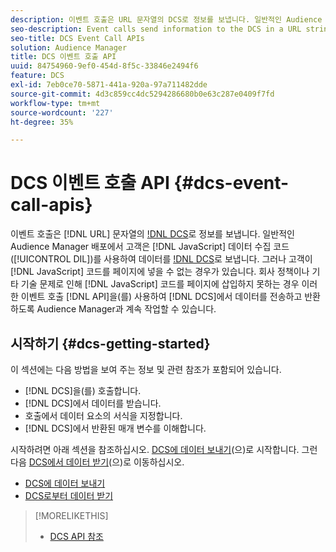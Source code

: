 ```yaml
---
description: 이벤트 호출은 URL 문자열의 DCS로 정보를 보냅니다. 일반적인 Audience Manager 배포에서 고객은 JavaScript 데이터 수집 코드(DIL)을 사용하여 데이터를 DCS로 보냅니다. 그러나 고객이 JavaScript 코드를 페이지에 넣을 수 없는 경우가 있습니다. 회사 정책이나 기타 기술 문제로 인해 JavaScript 코드를 페이지에 삽입하지 못하는 경우, 이러한 이벤트 호출 API를 사용하여 DCS에서 데이터를 전송하고 반환할 수 있도록 Audience Manager를 사용하여 작업을 수행할 수 있습니다.
seo-description: Event calls send information to the DCS in a URL string. In a typical Audience Manager deployment, customers use our JavaScript data collection code (DIL) to send data to the DCS. However, sometimes customers cannot put our JavaScript code on their pages. If company policies or other technical issues prevent you from placing our JavaScript code on your pages, you can still work with Audience Manager to send and return data from DCS with these event call APIs.
seo-title: DCS Event Call APIs
solution: Audience Manager
title: DCS 이벤트 호출 API
uuid: 84754960-9ef0-454d-8f5c-33846e2494f6
feature: DCS
exl-id: 7eb0ce70-5871-441a-920a-97a711482dde
source-git-commit: 4d3c859cc4dc5294286680b0e63c287e0409f7fd
workflow-type: tm+mt
source-wordcount: '227'
ht-degree: 35%

---
```


# DCS 이벤트 호출 API {#dcs-event-call-apis}

이벤트 호출은 [!DNL URL] 문자열의 [!DNL DCS](으)로 정보를 보냅니다. 일반적인 Audience Manager 배포에서 고객은 [!DNL JavaScript] 데이터 수집 코드([!UICONTROL DIL])를 사용하여 데이터를 [!DNL DCS](으)로 보냅니다. 그러나 고객이 [!DNL JavaScript] 코드를 페이지에 넣을 수 없는 경우가 있습니다. 회사 정책이나 기타 기술 문제로 인해 [!DNL JavaScript] 코드를 페이지에 삽입하지 못하는 경우 이러한 이벤트 호출 [!DNL API]을(를) 사용하여 [!DNL DCS]에서 데이터를 전송하고 반환하도록 Audience Manager과 계속 작업할 수 있습니다.

## 시작하기 {#dcs-getting-started}

이 섹션에는 다음 방법을 보여 주는 정보 및 관련 참조가 포함되어 있습니다.

* [!DNL DCS]을(를) 호출합니다.
* [!DNL DCS]에서 데이터를 받습니다.
* 호출에서 데이터 요소의 서식을 지정합니다.
* [!DNL DCS]에서 반환된 매개 변수를 이해합니다.

시작하려면 아래 섹션을 참조하십시오. [DCS에 데이터 보내기](../../../api/dcs-intro/dcs-event-calls/dcs-url-send.md)(으)로 시작합니다. 그런 다음 [DCS에서 데이터 받기](../../../api/dcs-intro/dcs-event-calls/dcs-url-receive.md)(으)로 이동하십시오.

* [DCS에 데이터 보내기](dcs-url-send.md)
* [DCS로부터 데이터 받기](dcs-url-receive.md)

>[!MORELIKETHIS]
>
>* [DCS API 참조](../../../api/dcs-intro/dcs-api-reference/dcs-api-methods.md)
